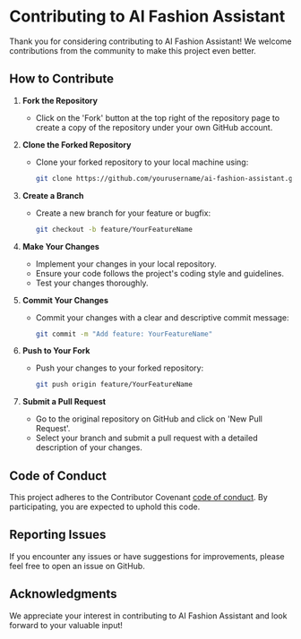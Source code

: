 # Contributing to AI Fashion Assistant

Thank you for considering contributing to AI Fashion Assistant! We welcome contributions from the community to make this project even better.

## How to Contribute

1. **Fork the Repository**
   - Click on the 'Fork' button at the top right of the repository page to create a copy of the repository under your own GitHub account.

2. **Clone the Forked Repository**
   - Clone your forked repository to your local machine using:
     ```bash
     git clone https://github.com/yourusername/ai-fashion-assistant.git
     ```

3. **Create a Branch**
   - Create a new branch for your feature or bugfix:
     ```bash
     git checkout -b feature/YourFeatureName
     ```

4. **Make Your Changes**
   - Implement your changes in your local repository.
   - Ensure your code follows the project's coding style and guidelines.
   - Test your changes thoroughly.

5. **Commit Your Changes**
   - Commit your changes with a clear and descriptive commit message:
     ```bash
     git commit -m "Add feature: YourFeatureName"
     ```

6. **Push to Your Fork**
   - Push your changes to your forked repository:
     ```bash
     git push origin feature/YourFeatureName
     ```

7. **Submit a Pull Request**
   - Go to the original repository on GitHub and click on 'New Pull Request'.
   - Select your branch and submit a pull request with a detailed description of your changes.

## Code of Conduct

This project adheres to the Contributor Covenant [code of conduct](CODE_OF_CONDUCT.md). By participating, you are expected to uphold this code.

## Reporting Issues

If you encounter any issues or have suggestions for improvements, please feel free to open an issue on GitHub.

## Acknowledgments

We appreciate your interest in contributing to AI Fashion Assistant and look forward to your valuable input!
